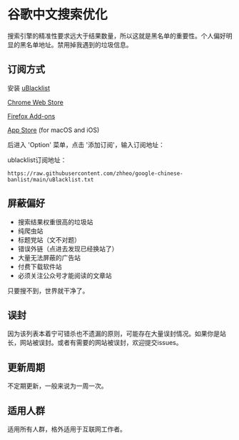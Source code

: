# 谷歌中文搜索优化

搜索引擎的精准性要求远大于结果数量，所以这就是黑名单的重要性。个人偏好明显的黑名单地址。禁用掉我遇到的垃圾信息。

## 订阅方式

安装 [uBlacklist](https://github.com/iorate/uBlacklist)

[Chrome Web Store](https://chrome.google.com/webstore/detail/ublacklist/pncfbmialoiaghdehhbnbhkkgmjanfhe)

[Firefox Add-ons](https://addons.mozilla.org/en-US/firefox/addon/ublacklist/)

[App Store](https://apps.apple.com/us/app/ublacklist-for-safari/id1547912640) (for macOS and iOS)

后进入 'Option' 菜单，点击 '添加订阅'，输入订阅地址：

ublacklist订阅地址：
```
https://raw.githubusercontent.com/zhheo/google-chinese-banlist/main/uBlacklist.txt
```

## 屏蔽偏好

- 搜索结果权重很高的垃圾站
- 纯爬虫站
- 标题党站（文不对题）
- 错误外链（点进去发现已经换站了）
- 大量无法屏蔽的广告站
- 付费下载软件站
- 必须关注公众号才能阅读的文章站

只要搜不到，世界就干净了。

## 误封

因为该列表本着宁可错杀也不遗漏的原则，可能存在大量误封情况。如果你是站长，网站被误封。或者有需要的网站被误封，欢迎提交issues。

## 更新周期

不定期更新，一般来说为一周一次。

## 适用人群

适用所有人群，格外适用于互联网工作者。
